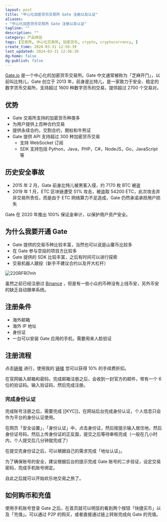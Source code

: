 ```yaml
---
layout: post
title: "中心化加密货币交易所 Gate 注册以及认证"
aliases:
- "中心化加密货币交易所 Gate 注册以及认证"
tagline: ""
description: ""
category: 产品体验
tags: [交易所, 中心化交易所, 加密货币, crypto, cryptocurrency, ]
create_time: 2024-03-31 12:56:39
last_updated: 2024-03-31 12:56:39
dg-home: false
dg-publish: false
---
```


[Gate.io](https://www.gate.io/) 是一个中心化的加密货币交易所。Gate 中文通常被称为「芝麻开门」，以前叫比特儿，Gate 创立于 2013 年，前身是比特儿，是一家致力于安全、稳定的数字货币交易所，支持超过 1600 种数字货币的交易，提供超过 2700 个交易对。

## 优势

- Gate 交易所支持的加密货币种类多
- 为用户提供上百种合约交易
- 提供永续合约，交割合约，期权和牛熊证
- Gate 提供 API 支持超过 300 种加密货币交易
  - 支持 WebSocket 订阅
  - SDK 支持包括 Python，Java，PHP，C#，NodeJS，Go，JavaScript 等

## 历史安全事故

- 2015 年 2 月，Gate 前身比特儿被黑客入侵，约 7170 枚 BTC 被盗
- 2019 年 1 月，ETC 区块链遭受 51% 攻击，被盗取 54200 ETC，此次攻击并非交易所责任，而是由于 ETC 网络算力不足造成，Gate 仍然承诺承担用户损失

Gate 在 2020 年推出 100% 保证金审计，以保护用户资产安全。

## 为什么我要开通 Gate

- Gate 提供的交易币种比较丰富，当然也可以说是山寨币比较多
- 在 Gate 参与空投的项目方比较多
- Gate 提供的 SDK 比较丰富，之后有时间可以进行探索
- 交易机器人跟投（新手不建议合约以及开大杠杆）

![220RFRl7mh](https://pic.einverne.info/images/220RFRl7mh.png)

虽然之前已经注册过 [Binance](https://gtk.pw/binance) ，但是有一些小众的币种没有上线币安，另外币安的缺乏自动跟单系统。

## 注册条件

- 海外邮箱
- 海外 IP 地址
- 身份证
- 一台可以安装 Gate 应用的手机，需要用来人脸验证

## 注册流程

点击[链接](https://gtk.pw/gate) 进行，使用我的 [链接](https://gtk.pw/gate) 您可以获得 10% 的手续费折扣。

在官网输入邮箱和密码，完成邮箱注册之后，会收到一封官方的邮件，带有一个 6 位的验证码。输入验证码，然后完成注册。

### 完成身份认证

完成账号注册之后，需要完成 [[KYC]]，在网站后台完成身份认证，个人信息只会作为平台的身份认证使用。

在网页「安全设置」，「身份认证」中，点击身份证，然后按提示输入居住地，然后身份证号码，然后上传身份证的正反面，提交之后等待审核完成（一般在几小时内，个人提交后几分钟就完成了）

在提交完身份证之后，可以根据自己的需求完成「地址认证」。

为了确保账号的安全，建议根据后台的提示完成 Gate 账号的二步验证，设定交易密码，完成手机账号绑定。

自此之后就可以开始欢乐地交易之旅了。

## 如何购币和充值

使用手机账号登录 Gate 之后，在首页就可以明显的看到两个按钮「快捷买币」以及「充值」。可以通过 P2P 的购买，或者直接通过链上转账完成向 Gate 的充值。
